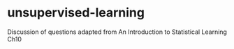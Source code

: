 # unsupervised-learning
Discussion of questions adapted from An Introduction to Statistical Learning Ch10
